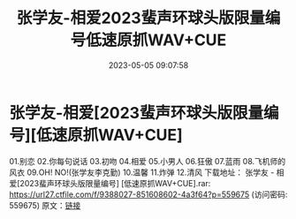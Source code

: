 ﻿---
title: 张学友-相爱2023蜚声环球头版限量编号低速原抓WAV+CUE
date: 2023-05-05 09:07:58
categories: 新碟专辑、稀有等精品
tags: 华语中文
---
# 张学友-相爱[2023蜚声环球头版限量编号][低速原抓WAV+CUE]

01.别恋
02.你每句说话
03.初吻
04.相爱
05.小男人
06.狂傲
07.蓝雨
08.飞机师的风衣
09.OH! NO!(张学友李克勤)
10.温馨
11.炸弹
12.清风
下载地址：
张学友 - 相爱[2023蜚声环球头版限量编号] [低速原抓WAV+CUE].rar: https://url27.ctfile.com/f/9388027-851608602-4a3f64?p=559675
(访问密码: 559675)
原文：[链接](https://blog.sina.com.cn/s/blog_1647c7e76010311r0.html)